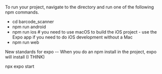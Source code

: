To run your project, navigate to the directory and run one of the following npm commands.

- cd barcode_scanner
- npm run android
- npm run ios # you need to use macOS to build the iOS project - use the Expo app if you need to do iOS development without a Mac
- npm run web


New standards for expo -- When you do an npm install in the project, expo will install (I THINK)

npx expo start

